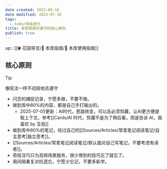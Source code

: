 ```yaml
---
date created: 2022-08-16
date modified: 2025-07-10
tags:
  - todo/持续迭代
title: 本库使用时遵守的核心原则
publish: true
---
```


up:: [[🍀 花园导览/🧰 本库指南/🧰 本库使用指南]]

## 核心原则

>[!TIP]  
> 像宪法一样不动摇地去遵守

- 闪念的捕捉记录，宁愿多做，不要不做。
- 做到库中80%的内容，都是自己手打输出的。
	- 2025-07-05更新：AI时代，思路转变，可以且必须剪藏，让AI更方便提取上下文，参考[[Cards/AI 时代，剪藏不是为了稍后看，而是告诉 AI，我喜欢 by 玉伯]]
- 做到库中80%的笔记，经过自己的[[Sources/Articles/常青笔记阅读笔记/自主思考\|独立思考]]。
- [[Sources/Articles/常青笔记阅读笔记/默认面对自己写笔记，不要考虑有读者]]。
- 奇技淫巧只为高频场景服务，很少用到的技巧忘了就忘了。
- 用间隔重复对抗遗忘，宁愿少忘记，不要多新学。
